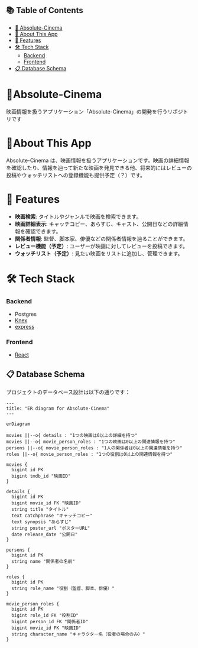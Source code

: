 ## 📚 Table of Contents

- [🎥 Absolute-Cinema](#-absolute-cinema)
- [📖 About This App](#-about-this-app)
- [🚀 Features](#-features)
- [🛠 Tech Stack](#-tech-stack)
  - [Backend](#backend)
  - [Frontend](#frontend)
- [📋 Database Schema](#-database-schema)


# 🎥Absolute-Cinema
映画情報を扱うアプリケーション「Absolute-Cinema」の開発を行うリポジトリです

# 📖About This App
Absolute-Cinema は、映画情報を扱うアプリケーションです。映画の詳細情報を確認したり、情報を辿って新たな映画を発見できる他、将来的にはレビューの投稿やウォッチリストへの登録機能も提供予定（？）です。

# 🚀 Features
- **映画検索**: タイトルやジャンルで映画を検索できます。
- **映画詳細表示**: キャッチコピー、あらすじ、キャスト、公開日などの詳細情報を確認できます。
- **関係者情報**: 監督、脚本家、俳優などの関係者情報を辿ることができます。
- **レビュー機能（予定）**: ユーザーが映画に対してレビューを投稿できます。
- **ウォッチリスト（予定）**: 見たい映画をリストに追加し、管理できます。

# 🛠 Tech Stack
### Backend
- Postgres
- [Knex](https://github.com/knex/knex)
- [express](https://github.com/expressjs/express)

### Frontend
- [React](https://github.com/facebook/react)

## 📋 Database Schema

プロジェクトのデータベース設計は以下の通りです：

```mermaid
---
title: "ER diagram for Absolute-Cinema"
---

erDiagram

movies ||--o{ details : "1つの映画は0以上の詳細を持つ"
movies ||--o{ movie_person_roles : "1つの映画は0以上の関連情報を持つ"
persons ||--o{ movie_person_roles : "1人の関係者は0以上の関連情報を持つ"
roles ||--o{ movie_person_roles : "1つの役割は0以上の関連情報を持つ"

movies {
  bigint id PK
  bigint tmdb_id "映画ID"
}

details {
  bigint id PK
  bigint movie_id FK "映画ID"
  string title "タイトル"
  text catchphrase "キャッチコピー"
  text synopsis "あらすじ"
  string poster_url "ポスターURL"
  date release_date "公開日"
}

persons {
  bigint id PK
  string name "関係者の名前"
}

roles {
  bigint id PK
  string role_name "役割（監督、脚本、俳優）"
}

movie_person_roles {
  bigint id PK
  bigint role_id FK "役割ID"
  bigint person_id FK "関係者ID"
  bigint movie_id FK "映画ID"
  string character_name "キャラクター名（役者の場合のみ）"
}

